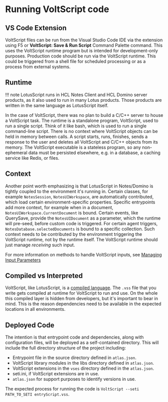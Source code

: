 # Running VoltScript code

## VS Code Extension

VoltScript files can be run from the Visual Studio Code IDE via the extension using F5 or **VoltScript: Save & Run Script** Command Palette command. This uses the VoltScript runtime program but is intended for development-only purposes. Production code should be run via the VoltScript runtime. This could be triggered from a shell file for scheduled processing or as a process from external systems.

## Runtime

!!! note
    LotusScript runs in HCL Notes Client and HCL Domino server products, as it also used to run in many Lotus products. Those products are written in the same language as LotusScript itself.

In the case of VoltScript, there was no plan to build a C/C++ server to house a VoltScript task. The runtime is a standalone program, VoltScript, used to run a single script. Think of it like bash, which is used to run a single command-line script. There is no context where VoltScript objects can be held in memory between calls. A script starts, runs, finishes, sends a response to the user and deletes all VoltScript and C/C++ objects from its memory. The VoltScript executable is a stateless program, so any non-ephemeral data must be persisted elsewhere, e.g. in a database, a caching service like Redis, or files.

## Context

Another point worth emphasizing is that LotusScript in Notes/Domino is tightly coupled to the environment it's running in. Certain classes, for example `NotesSession`, `NotesUIWorkspace`, are automatically contributed, which load certain environment-specific properties. Specific entrypoints add more context, for example when in a document, `NotesUIWorkspace.CurrentDocument` is bound. Certain events, like QuerySave, provide the `NotesUIDocument` as a parameter, which the runtime will pre-seed, before custom code is triggered. For certain agent triggers, `NotesDatabase.selectedDocuments` is bound to a specific collection. Such context needs to be contributed by the environment triggering the VoltScript runtime, not by the runtime itself. The VoltScript runtime should just manage _receiving_ such input.

For more information on methods to handle VoltScript inputs, see [Managing Input Parameters](../howto/extensions/input.md)

## Compiled vs Interpreted

VoltScript, like LotusScript, is a [compiled language](https://en.wikipedia.org/wiki/Compiled_language). The `.vss` file that you write gets compiled at runtime for VoltScript to run and use. On the whole this compiled layer is hidden from developers, but it's important to bear in mind. This is the reason dependencies need to be available in the expected locations in all environments.

## Deployed Code

The intention is that entrypoint code and dependencies, along with configuration files, will be deployed as a self-contained directory. This will include the full directory structure of the project including:

- Entrypoint file in the source directory defined in `atlas.json`.
- VoltScript library modules in the libs directory defined in `atlas.json`.
- VoltScript extensions in the `vses` directory defined in the `atlas.json`.
- seti.ini, if VoltScript extensions are in use.
- `atlas.json` for support purposes to identify versions in use.

The expected process for running the code is `VoltScript --seti PATH_TO_SETI entryScript.vss`.